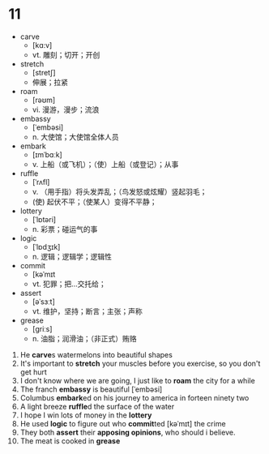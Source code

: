 # 11

- carve
  - [kɑ:v]
  - vt. 雕刻；切开；开创 
- stretch
  - [stretʃ]
  - 伸展；拉紧
- roam
  - [rəʊm]
  - vi. 漫游，漫步；流浪
- embassy
  - [ˈembəsi]
  - n. 大使馆；大使馆全体人员
- embark
  - [ɪmˈbɑːk]
  - v. 上船（或飞机）；（使）上船（或登记）；从事
- ruffle
  - [ˈrʌfl]
  - v. （用手指）将头发弄乱；（鸟发怒或炫耀）竖起羽毛；
  - (使) 起伏不平；（使某人）变得不平静；
- lottery
  - [ˈlɒtəri]
  - n. 彩票；碰运气的事
- logic
  - [ˈlɒdʒɪk]
  - n. 逻辑；逻辑学；逻辑性
- commit
  - [kəˈmɪt
  - vt. 犯罪；把...交托给；
- assert
  - [əˈsɜːt]
  - vt. 维护，坚持；断言；主张；声称
- grease
  - [ɡriːs]
  - n. 油脂；润滑油；（非正式）贿赂

1. He **carve**s watermelons into beautiful shapes
1. It's important to **stretch** your muscles before you exercise, so you don't get hurt
1. I don't know where we are going, I just like to **roam** the city for a while
1. The franch **embassy** is beautiful [ˈembəsi]
1. Columbus **embark**ed on his journey to america in forteen ninety two
1. A light breeze **ruffle**d the surface of the water
1. I hope I win lots of money in the **lottery**
1. He used **logic** to figure out who **commit**ted [kəˈmɪt] the crime
1. They both **assert** their **apposing opinions**, who should i believe.
1. The meat is cooked in **grease**

